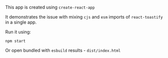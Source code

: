 This app is created using `create-react-app`

It demonstrates the issue with mixing `cjs` and `esm` imports of `react-toastify` in a single app.

Run it using:

```
npm start
```

Or open bundled with `esbuild` results - `dist/index.html`